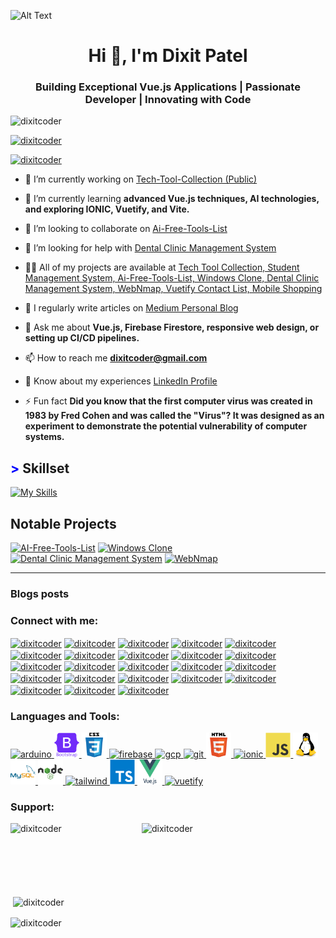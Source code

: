 ![Alt Text](https://store.enappd.com/wp-content/uploads/2022/08/ion-vue-full-screens-0.jpg)

<h1 align="center">Hi 👋, I'm Dixit Patel</h1>
<h3 align="center">Building Exceptional Vue.js Applications | Passionate Developer | Innovating with Code</h3>

<p align="left"> <img src="https://komarev.com/ghpvc/?username=dixitcoder&label=Profile%20views&color=0e75b6&style=flat" alt="dixitcoder" /> </p>

<p align="left"> <a href="https://github.com/ryo-ma/github-profile-trophy"><img src="https://github-profile-trophy.vercel.app/?username=dixitcoder" alt="dixitcoder" /></a> </p>

<p align="left"> <a href="https://twitter.com/dixitcoder" target="blank"><img src="https://img.shields.io/twitter/follow/dixitcoder?logo=twitter&style=for-the-badge" alt="dixitcoder" /></a> </p>

- 🔭 I’m currently working on [Tech-Tool-Collection (Public)](https://github.com/dixitcoder/Tech-Tool-Collection/tree/master)

- 🌱 I’m currently learning **advanced Vue.js techniques, AI technologies, and exploring IONIC, Vuetify, and Vite.**

- 👯 I’m looking to collaborate on [Ai-Free-Tools-List](https://github.com/dixitcoder/Ai-Free-Tools-List)

- 🤝 I’m looking for help with [Dental Clinic Management System](https://github.com/dixitcoder/dental-clinic-management-system-)

- 👨‍💻 All of my projects are available at [Tech Tool Collection, Student Management System, Ai-Free-Tools-List, Windows Clone, Dental Clinic Management System, WebNmap, Vuetify Contact List, Mobile Shopping](https://github.com/dixitcoder)

- 📝 I regularly write articles on [Medium Personal Blog](https://medium.com/@dixitcoder)

- 💬 Ask me about **Vue.js, Firebase Firestore, responsive web design, or setting up CI/CD pipelines.**

- 📫 How to reach me **dixitcoder@gmail.com**

- 📄 Know about my experiences [LinkedIn Profile](https://www.linkedin.com/in/dixit-patel-05408630b/)

- ⚡ Fun fact **Did you know that the first computer virus was created in 1983 by Fred Cohen and was called the "Virus"? It was designed as an experiment to demonstrate the potential vulnerability of computer systems.**

## <span style="color: blue !important;">&gt;</span> Skillset
[![My Skills](https://skillicons.dev/icons?i=git,vue,flutter,javascript,typescript,git,kali&perline=12)](https://skillicons.dev)

## Notable Projects

[![AI-Free-Tools-List](https://github-readme-stats.vercel.app/api/pin/?username=dixitcoder&repo=Ai-Free-Tools-List&border_color=289BF9&bg_color=0D1117&title_color=C9D1D9&text_color=8B949E&icon_color=289BF9)](https://github.com/dixitcoder/Ai-Free-Tools-List)
[![Windows Clone](https://github-readme-stats.vercel.app/api/pin/?username=dixitcoder&repo=windows-clone&border_color=289BF9&bg_color=0D1117&title_color=C9D1D9&text_color=8B949E&icon_color=289BF9)](https://github.com/dixitcoder/windows-clone/tree/main)
[![Dental Clinic Management System](https://github-readme-stats.vercel.app/api/pin/?username=dixitcoder&repo=dental-clinic-management-system-&border_color=289BF9&bg_color=0D1117&title_color=C9D1D9&text_color=8B949E&icon_color=289BF9)](https://github.com/dixitcoder/dental-clinic-management-system-)
[![WebNmap](https://github-readme-stats.vercel.app/api/pin/?username=dixitcoder&repo=WebNmap&border_color=289BF9&bg_color=0D1117&title_color=C9D1D9&text_color=8B949E&icon_color=289BF9)](https://github.com/dixitcoder/WebNmap)

---

### Blogs posts
<!-- BLOG-POST-LIST:START -->
<!-- BLOG-POST-LIST:END -->

<h3 align="left">Connect with me:</h3>
<p align="left">
<a href="https://codepen.io/dixitcoder" target="blank"><img align="center" src="https://raw.githubusercontent.com/rahuldkjain/github-profile-readme-generator/master/src/images/icons/Social/codepen.svg" alt="dixitcoder" height="30" width="40" /></a>
<a href="https://dev.to/dixitcoder" target="blank"><img align="center" src="https://raw.githubusercontent.com/rahuldkjain/github-profile-readme-generator/master/src/images/icons/Social/devto.svg" alt="dixitcoder" height="30" width="40" /></a>
<a href="https://twitter.com/dixitcoder" target="blank"><img align="center" src="https://raw.githubusercontent.com/rahuldkjain/github-profile-readme-generator/master/src/images/icons/Social/twitter.svg" alt="dixitcoder" height="30" width="40" /></a>
<a href="https://linkedin.com/in/dixitcoder" target="blank"><img align="center" src="https://raw.githubusercontent.com/rahuldkjain/github-profile-readme-generator/master/src/images/icons/Social/linked-in-alt.svg" alt="dixitcoder" height="30" width="40" /></a>
<a href="https://stackoverflow.com/users/dixitcoder" target="blank"><img align="center" src="https://raw.githubusercontent.com/rahuldkjain/github-profile-readme-generator/master/src/images/icons/Social/stack-overflow.svg" alt="dixitcoder" height="30" width="40" /></a>
<a href="https://codesandbox.com/dixitcoder" target="blank"><img align="center" src="https://raw.githubusercontent.com/rahuldkjain/github-profile-readme-generator/master/src/images/icons/Social/codesandbox.svg" alt="dixitcoder" height="30" width="40" /></a>
<a href="https://kaggle.com/dixitcoder" target="blank"><img align="center" src="https://raw.githubusercontent.com/rahuldkjain/github-profile-readme-generator/master/src/images/icons/Social/kaggle.svg" alt="dixitcoder" height="30" width="40" /></a>
<a href="https://fb.com/dixitcoder" target="blank"><img align="center" src="https://raw.githubusercontent.com/rahuldkjain/github-profile-readme-generator/master/src/images/icons/Social/facebook.svg" alt="dixitcoder" height="30" width="40" /></a>
<a href="https://instagram.com/dixitcoder" target="blank"><img align="center" src="https://raw.githubusercontent.com/rahuldkjain/github-profile-readme-generator/master/src/images/icons/Social/instagram.svg" alt="dixitcoder" height="30" width="40" /></a>
<a href="https://dribbble.com/dixitcoder" target="blank"><img align="center" src="https://raw.githubusercontent.com/rahuldkjain/github-profile-readme-generator/master/src/images/icons/Social/dribbble.svg" alt="dixitcoder" height="30" width="40" /></a>
<a href="https://www.behance.net/dixitcoder" target="blank"><img align="center" src="https://raw.githubusercontent.com/rahuldkjain/github-profile-readme-generator/master/src/images/icons/Social/behance.svg" alt="dixitcoder" height="30" width="40" /></a>
<a href="https://hashnode.com/dixitcoder" target="blank"><img align="center" src="https://raw.githubusercontent.com/rahuldkjain/github-profile-readme-generator/master/src/images/icons/Social/hashnode.svg" alt="dixitcoder" height="30" width="40" /></a>
<a href="https://medium.com/dixitcoder" target="blank"><img align="center" src="https://raw.githubusercontent.com/rahuldkjain/github-profile-readme-generator/master/src/images/icons/Social/medium.svg" alt="dixitcoder" height="30" width="40" /></a>
<a href="https://www.youtube.com/c/dixitcoder" target="blank"><img align="center" src="https://raw.githubusercontent.com/rahuldkjain/github-profile-readme-generator/master/src/images/icons/Social/youtube.svg" alt="dixitcoder" height="30" width="40" /></a>
<a href="https://www.codechef.com/users/dixitcoder" target="blank"><img align="center" src="https://cdn.jsdelivr.net/npm/simple-icons@3.1.0/icons/codechef.svg" alt="dixitcoder" height="30" width="40" /></a>
<a href="https://www.hackerrank.com/dixitcoder" target="blank"><img align="center" src="https://raw.githubusercontent.com/rahuldkjain/github-profile-readme-generator/master/src/images/icons/Social/hackerrank.svg" alt="dixitcoder" height="30" width="40" /></a>
<a href="https://codeforces.com/profile/dixitcoder" target="blank"><img align="center" src="https://raw.githubusercontent.com/rahuldkjain/github-profile-readme-generator/master/src/images/icons/Social/codeforces.svg" alt="dixitcoder" height="30" width="40" /></a>
<a href="https://www.leetcode.com/dixitcoder" target="blank"><img align="center" src="https://raw.githubusercontent.com/rahuldkjain/github-profile-readme-generator/master/src/images/icons/Social/leet-code.svg" alt="dixitcoder" height="30" width="40" /></a>
<a href="https://www.hackerearth.com/dixitcoder" target="blank"><img align="center" src="https://raw.githubusercontent.com/rahuldkjain/github-profile-readme-generator/master/src/images/icons/Social/hackerearth.svg" alt="dixitcoder" height="30" width="40" /></a>
<a href="https://auth.geeksforgeeks.org/user/dixitcoder" target="blank"><img align="center" src="https://raw.githubusercontent.com/rahuldkjain/github-profile-readme-generator/master/src/images/icons/Social/geeks-for-geeks.svg" alt="dixitcoder" height="30" width="40" /></a>
<a href="https://www.topcoder.com/members/dixitcoder" target="blank"><img align="center" src="https://raw.githubusercontent.com/rahuldkjain/github-profile-readme-generator/master/src/images/icons/Social/topcoder.svg" alt="dixitcoder" height="30" width="40" /></a>
<a href="https://discord.gg/dixitcoder" target="blank"><img align="center" src="https://raw.githubusercontent.com/rahuldkjain/github-profile-readme-generator/master/src/images/icons/Social/discord.svg" alt="dixitcoder" height="30" width="40" /></a>
<a href="/dixitcoder" target="blank"><img align="center" src="https://raw.githubusercontent.com/rahuldkjain/github-profile-readme-generator/master/src/images/icons/Social/rss.svg" alt="dixitcoder" height="30" width="40" /></a>
</p>

<h3 align="left">Languages and Tools:</h3>
<p align="left"> <a href="https://www.arduino.cc/" target="_blank" rel="noreferrer"> <img src="https://cdn.worldvectorlogo.com/logos/arduino-1.svg" alt="arduino" width="40" height="40"/> </a> <a href="https://getbootstrap.com" target="_blank" rel="noreferrer"> <img src="https://raw.githubusercontent.com/devicons/devicon/master/icons/bootstrap/bootstrap-plain-wordmark.svg" alt="bootstrap" width="40" height="40"/> </a> <a href="https://www.w3schools.com/css/" target="_blank" rel="noreferrer"> <img src="https://raw.githubusercontent.com/devicons/devicon/master/icons/css3/css3-original-wordmark.svg" alt="css3" width="40" height="40"/> </a> <a href="https://firebase.google.com/" target="_blank" rel="noreferrer"> <img src="https://www.vectorlogo.zone/logos/firebase/firebase-icon.svg" alt="firebase" width="40" height="40"/> </a> <a href="https://cloud.google.com" target="_blank" rel="noreferrer"> <img src="https://www.vectorlogo.zone/logos/google_cloud/google_cloud-icon.svg" alt="gcp" width="40" height="40"/> </a> <a href="https://git-scm.com/" target="_blank" rel="noreferrer"> <img src="https://www.vectorlogo.zone/logos/git-scm/git-scm-icon.svg" alt="git" width="40" height="40"/> </a> <a href="https://www.w3.org/html/" target="_blank" rel="noreferrer"> <img src="https://raw.githubusercontent.com/devicons/devicon/master/icons/html5/html5-original-wordmark.svg" alt="html5" width="40" height="40"/> </a> <a href="https://ionicframework.com" target="_blank" rel="noreferrer"> <img src="https://upload.wikimedia.org/wikipedia/commons/d/d1/Ionic_Logo.svg" alt="ionic" width="40" height="40"/> </a> <a href="https://developer.mozilla.org/en-US/docs/Web/JavaScript" target="_blank" rel="noreferrer"> <img src="https://raw.githubusercontent.com/devicons/devicon/master/icons/javascript/javascript-original.svg" alt="javascript" width="40" height="40"/> </a> <a href="https://www.linux.org/" target="_blank" rel="noreferrer"> <img src="https://raw.githubusercontent.com/devicons/devicon/master/icons/linux/linux-original.svg" alt="linux" width="40" height="40"/> </a> <a href="https://www.mysql.com/" target="_blank" rel="noreferrer"> <img src="https://raw.githubusercontent.com/devicons/devicon/master/icons/mysql/mysql-original-wordmark.svg" alt="mysql" width="40" height="40"/> </a> <a href="https://nodejs.org" target="_blank" rel="noreferrer"> <img src="https://raw.githubusercontent.com/devicons/devicon/master/icons/nodejs/nodejs-original-wordmark.svg" alt="nodejs" width="40" height="40"/> </a> <a href="https://tailwindcss.com/" target="_blank" rel="noreferrer"> <img src="https://www.vectorlogo.zone/logos/tailwindcss/tailwindcss-icon.svg" alt="tailwind" width="40" height="40"/> </a> <a href="https://www.typescriptlang.org/" target="_blank" rel="noreferrer"> <img src="https://raw.githubusercontent.com/devicons/devicon/master/icons/typescript/typescript-original.svg" alt="typescript" width="40" height="40"/> </a> <a href="https://vuejs.org/" target="_blank" rel="noreferrer"> <img src="https://raw.githubusercontent.com/devicons/devicon/master/icons/vuejs/vuejs-original-wordmark.svg" alt="vuejs" width="40" height="40"/> </a> <a href="https://vuetifyjs.com/en/" target="_blank" rel="noreferrer"> <img src="https://bestofjs.org/logos/vuetify.svg" alt="vuetify" width="40" height="40"/> </a> </p>

<h3 align="left">Support:</h3>
<p><a href="https://www.buymeacoffee.com/dixitcoder"> <img align="left" src="https://cdn.buymeacoffee.com/buttons/v2/default-yellow.png" height="50" width="210" alt="dixitcoder" /></a><a href="https://ko-fi.com/dixitcoder"> <img align="left" src="https://cdn.ko-fi.com/cdn/kofi3.png?v=3" height="50" width="210" alt="dixitcoder" /></a></p><br><br>

<br>
<br>
<br>
<br>

<p>&nbsp;<img align="center" src="https://github-readme-stats.vercel.app/api?username=dixitcoder&show_icons=true&locale=en" alt="dixitcoder" /></p>

<p><img align="center" src="https://github-readme-streak-stats.herokuapp.com/?user=dixitcoder&" alt="dixitcoder" /></p>
